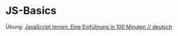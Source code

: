 # JS-Basics
Übung: [JavaScript lernen: Eine Einführung in 100 Minuten // deutsch](https://www.youtube.com/watch?v=gmlxZAeKitU)